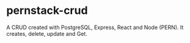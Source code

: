 # pernstack-crud
 A CRUD created with PostgreSQL, Express, React and Node (PERN). It creates, delete, update and Get.

